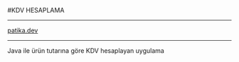 #KDV HESAPLAMA

---
[patika.dev](https://app.patika.dev/)

---
Java ile ürün tutarına göre KDV hesaplayan uygulama